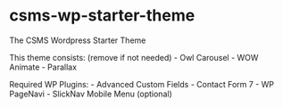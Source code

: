 # csms-wp-starter-theme
The CSMS Wordpress Starter Theme

This theme consists: (remove if not needed)
    - Owl Carousel
    - WOW Animate
    - Parallax

Required WP Plugins:
    - Advanced Custom Fields
    - Contact Form 7
    - WP PageNavi
    - SlickNav Mobile Menu (optional)
  

